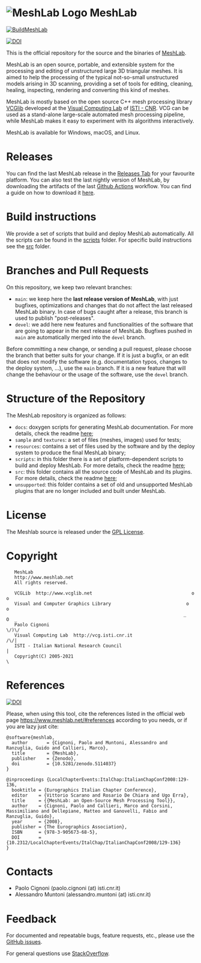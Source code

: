 # ![MeshLab Logo](src/meshlab/images/eye64.png) MeshLab


[![BuildMeshLab](https://github.com/cnr-isti-vclab/meshlab/actions/workflows/BuildMeshLab.yml/badge.svg)](https://github.com/cnr-isti-vclab/meshlab/actions/workflows/BuildMeshLab.yml)

[![DOI](https://zenodo.org/badge/DOI/10.5281/zenodo.5114037.svg)](https://doi.org/10.5281/zenodo.5114037)

This is the official repository for the source and the binaries of [MeshLab](https://www.MeshLab.net).

MeshLab is an open source, portable, and extensible system for the processing and editing of unstructured large 3D triangular meshes. It is aimed to help the processing of the typical not-so-small unstructured models arising in 3D scanning, providing a set of tools for editing, cleaning, healing, inspecting, rendering and converting this kind of meshes.

MeshLab is mostly based on the open source C++ mesh processing library [VCGlib](http://www.vcglib.net) developed at the [Visual Computing Lab](http://vcg.isti.cnr.it) of [ISTI - CNR](http://www.isti.cnr.it). VCG can be used as a stand-alone large-scale automated mesh processing pipeline, while MeshLab makes it easy to experiment with its algorithms interactively.

MeshLab is available for Windows, macOS, and Linux.

# Releases

You can find the last MeshLab release in the [Releases Tab](https://github.com/cnr-isti-vclab/meshlab/releases) for your favourite platform.
You can also test the last nightly version of MeshLab, by downloading the artifacts of the last [Github Actions](https://github.com/cnr-isti-vclab/meshlab/actions) workflow. You can find a guide on how to download it [here](https://github.com/cnr-isti-vclab/meshlab/wiki/How-to-install-the-last-nightly-version).

# Build instructions

We provide a set of scripts that build and deploy MeshLab automatically. All the scripts can be found in the [scripts](https://github.com/cnr-isti-vclab/meshlab/tree/main/scripts) folder.
For specific build instructions see the [src](https://github.com/cnr-isti-vclab/meshlab/blob/main/src/README.md) folder.

# Branches and Pull Requests

On this repository, we keep two relevant branches:

- `main`: we keep here the **last release version of MeshLab**, with just bugfixes, optimizations and changes that do not affect the last released MeshLab binary. In case of bugs caught after a release, this branch is used to publish "post-releases".
- `devel`: we add here new features and functionalities of the software that are going to appear in the next release of MeshLab. Bugfixes pushed in `main` are automatically merged into the `devel` branch.

Before committing a new change, or sending a pull request, please choose the branch that better suits for your change. 
If it is just a bugfix, or an edit that does not modify the software (e.g. documentation typos, changes to the deploy system, ...), use the `main` branch. 
If it is a new feature that will change the behaviour or the usage of the software, use the `devel` branch.

# Structure of the Repository

The MeshLab repository is organized as follows:

* `docs`: doxygen scripts for generating MeshLab documentation. For more details, check the readme [here](https://github.com/cnr-isti-vclab/meshlab/tree/master/docs);
* `sample` and `textures`: a set of files (meshes, images) used for tests;
* `resources`: contains a set of files used by the software and by the deploy system to produce the final MeshLab binary;
* `scripts`: in this folder there is a set of platform-dependent scripts to build and deploy MeshLab. For more details, check the readme [here](https://github.com/cnr-isti-vclab/meshlab/tree/master/scripts/README.md);
* `src`: this folder contains all the source code of MeshLab and its plugins. For more details, check the readme [here](https://github.com/cnr-isti-vclab/meshlab/blob/master/src/README.md);
* `unsupported`: this folder contains a set of old and unsupported MeshLab plugins that are no longer included and built under MeshLab.

# License

 The Meshlab source is released under the [GPL License](LICENSE.txt).

# Copyright

```
   MeshLab
   http://www.meshlab.net
   All rights reserved.

   VCGLib  http://www.vcglib.net                                     o o
   Visual and Computer Graphics Library                            o     o
                                                                  _   O  _
   Paolo Cignoni                                                    \/)\/
   Visual Computing Lab  http://vcg.isti.cnr.it                    /\/|
   ISTI - Italian National Research Council                           |
   Copyright(C) 2005-2021                                             \
```

# References

[![DOI](https://zenodo.org/badge/DOI/10.5281/zenodo.5114037.svg)](https://doi.org/10.5281/zenodo.5114037)


Please, when using this tool, cite the references listed in the official web page https://www.meshlab.net/#references according to you needs, or if you are lazy just cite:

```
@software{meshlab,
  author       = {Cignoni, Paolo and Muntoni, Alessandro and Ranzuglia, Guido and Callieri, Marco},
  title        = {MeshLab},
  publisher    = {Zenodo},
  doi          = {10.5281/zenodo.5114037}
}

@inproceedings {LocalChapterEvents:ItalChap:ItalianChapConf2008:129-136,
  booktitle = {Eurographics Italian Chapter Conference},
  editor    = {Vittorio Scarano and Rosario De Chiara and Ugo Erra},
  title     = {{MeshLab: an Open-Source Mesh Processing Tool}},
  author    = {Cignoni, Paolo and Callieri, Marco and Corsini, Massimiliano and Dellepiane, Matteo and Ganovelli, Fabio and Ranzuglia, Guido},
  year      = {2008},
  publisher = {The Eurographics Association},
  ISBN      = {978-3-905673-68-5},
  DOI       = {10.2312/LocalChapterEvents/ItalChap/ItalianChapConf2008/129-136}
}
```

# Contacts

 - Paolo Cignoni (paolo.cignoni (at) isti.cnr.it)
 - Alessandro Muntoni (alessandro.muntoni (at) isti.cnr.it)

# Feedback

For documented and repeatable bugs, feature requests, etc., please use the [GitHub issues](https://github.com/cnr-isti-vclab/meshlab/issues).

For general questions use [StackOverflow](http://stackoverflow.com/questions/tagged/meshlab).
